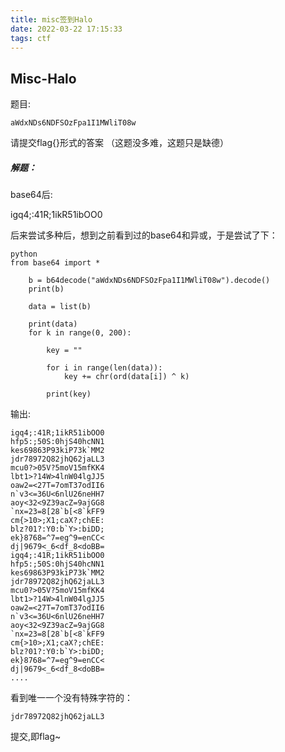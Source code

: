 ```yaml
---
title: misc签到Halo
date: 2022-03-22 17:15:33
tags: ctf
---
```

## Misc-Halo

题目:

```
aWdxNDs6NDFSOzFpa1I1MWliT08w
```

请提交flag{}形式的答案 （这题没多难，这题只是缺德）

##### 解题：

base64后:

igq4;:41R;1ikR51ibOO0

后来尝试多种后，想到之前看到过的base64和异或，于是尝试了下：

```
python
from base64 import *

    b = b64decode("aWdxNDs6NDFSOzFpa1I1MWliT08w").decode()
    print(b)

    data = list(b)

    print(data)
    for k in range(0, 200):

        key = ""

        for i in range(len(data)):
            key += chr(ord(data[i]) ^ k)

        print(key)
```

输出:

```
igq4;:41R;1ikR51ibOO0
hfp5:;50S:0hjS40hcNN1
kes69863P93kiP73k`MM2
jdr78972Q82jhQ62jaLL3
mcu0?>05V?5moV15mfKK4
lbt1>?14W>4lnW04lgJJ5
oaw2=<27T=7omT37odII6
n`v3<=36U<6nlU26neHH7
aoy<32<9Z39acZ=9ajGG8
`nx=23=8[28`b[<8`kFF9
cm{>10>;X1;caX?;chEE:
blz?01?:Y0:b`Y>:biDD;
ek}8768=^7=eg^9=enCC<
dj|9679<_6<df_8<doBB=
igq4;:41R;1ikR51ibOO0
hfp5:;50S:0hjS40hcNN1
kes69863P93kiP73k`MM2
jdr78972Q82jhQ62jaLL3
mcu0?>05V?5moV15mfKK4
lbt1>?14W>4lnW04lgJJ5
oaw2=<27T=7omT37odII6
n`v3<=36U<6nlU26neHH7
aoy<32<9Z39acZ=9ajGG8
`nx=23=8[28`b[<8`kFF9
cm{>10>;X1;caX?;chEE:
blz?01?:Y0:b`Y>:biDD;
ek}8768=^7=eg^9=enCC<
dj|9679<_6<df_8<doBB=
....
```

看到唯一一个没有特殊字符的：

```
jdr78972Q82jhQ62jaLL3
```

提交,即flag~
